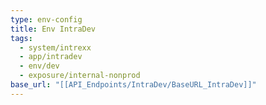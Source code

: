 ```yaml
---
type: env-config
title: Env IntraDev
tags:
  - system/intrexx
  - app/intradev
  - env/dev
  - exposure/internal-nonprod
base_url: "[[API_Endpoints/IntraDev/BaseURL_IntraDev]]"
---
```

